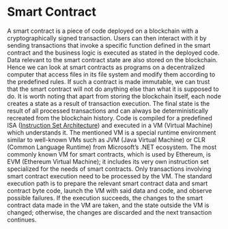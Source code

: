 # Smart Contract

A smart contract is a piece of code deployed on a blockchain with a cryptographically signed transaction. Users can then interact with it by sending transactions that invoke a specific function defined in the smart contract and the business logic is executed as stated in the deployed code.
Data relevant to the smart contract state are also stored on the blockchain. Hence we can look at smart contracts as programs on a decentralized computer that access files in its file system and modify them according to the predefined rules. If such a contract is made immutable, we can trust that the smart contract will not do anything else than what it is supposed to do.
It is worth noting that apart from storing the blockchain itself, each node creates a state as a result of transaction execution. The final state is the result of all processed transactions and can always be deterministically recreated from the blockchain history.
Code is compiled for a predefined ISA ([Instruction Set Architecture](https://en.wikipedia.org/wiki/Instruction_set_architecture)) and executed in a VM (Virtual Machine) which understands it. The mentioned VM is a special runtime environment similar to well-known VMs such as JVM (Java Virtual Machine) or CLR (Common Language Runtime) from Microsoft’s .NET ecosystem. The most commonly known VM for smart contracts, which is used by Ethereum, is EVM (Ethereum Virtual Machine); it includes its very own instruction set specialized for the needs of smart contracts.
Only transactions involving smart contract execution need to be processed by the VM. The standard execution path is to prepare the relevant smart contract data and smart contract byte code, launch the VM with said data and code, and observe possible failures. If the execution succeeds, the changes to the smart contract data made in the VM are taken, and the state outside the VM is changed; otherwise, the changes are discarded and the next transaction continues.
